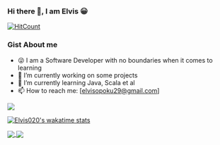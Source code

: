 ### Hi there 👋, I am Elvis 😀

[![HitCount](http://hits.dwyl.com/Elvis020/Elvis-Documentary.svg)](http://hits.dwyl.com/Elvis020/Elvis-Documentary)


### Gist About me
- 😜 I am a Software Developer with no boundaries when it comes to learning 
- 🔭 I’m currently working on some projects
- 🌱 I’m currently learning Java, Scala et al
- 📫 How to reach me: [elvisopoku29@gmail.com]

<img src="https://github-readme-stats.vercel.app/api?username=Elvis020&show_icons=true&theme=radical">

[![Elvis020's wakatime stats](https://github-readme-stats.vercel.app/api/wakatime?username=Elvis020)](https://github.com/Elvis020/github-readme-stats)

<a href="https://github.com/Elvis020/github-readme-stats">
  <img align="center" src="https://github-readme-stats.vercel.app/api/pin/?username=Elvis020&repo=github-readme-stats" />
</a>
<a href="https://github.com/Elvis020/Java_Test">
  <img align="center" src="https://github-readme-stats.vercel.app/api/pin/?username=Elvis020&repo=convoychat" />
</a>

<!--
**Elvis020/Elvis020** is a ✨ _special_ ✨ repository because its `README.md` (this file) appears on your GitHub profile.

-->
